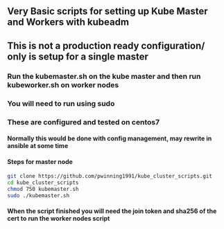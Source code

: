 ## Very Basic scripts for setting up Kube Master and Workers with kubeadm
## This is not a production ready configuration/ only is setup for a single master

### Run the kubemaster.sh on the kube master and then run kubeworker.sh on worker nodes
### You will need to run using sudo
### These are configured and tested on centos7
#### Normally this would be done with config management, may rewrite in ansible at some time


#### Steps for master node
```bash
git clone https://github.com/pwinning1991/kube_cluster_scripts.git
cd kube_cluster_scripts
chmod 750 kubemaster.sh
sudo ./kubemaster.sh
```
#### When the script finished you will need the join token and sha256 of the cert to run the worker nodes script
